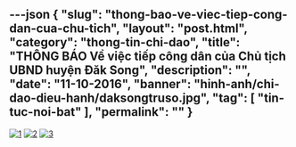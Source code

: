 ---json
{
    "slug": "thong-bao-ve-viec-tiep-cong-dan-cua-chu-tich",
    "layout": "post.html",
    "category": "thong-tin-chi-dao",
    "title": "THÔNG BÁO Về việc tiếp công dân của Chủ tịch UBND huyện Đăk Song",
    "description": "",
    "date": "11-10-2016",
    "banner": "hinh-anh/chi-dao-dieu-hanh/daksongtruso.jpg",
    "tag": [
        "tin-tuc-noi-bat"
    ],
    "permalink": ""
}
---
[![1](http://www.mediafire.com/convkey/08f8/4j724u56tgbc71wzg.jpg "1")](http://daksong.daknong.gov.vn/lichtiepdan/ "1")
[![2](http://www.mediafire.com/convkey/143c/st6w6j828utbx03zg.jpg "2")](http://daksong.daknong.gov.vn/lichtiepdan/ "2")
[![3](http://www.mediafire.com/convkey/e388/mba8c8a97fef0jszg.jpg "3")](http://daksong.daknong.gov.vn/lichtiepdan/ "3")